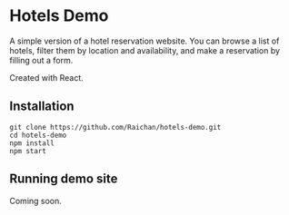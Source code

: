 # Hotels Demo

A simple version of a hotel reservation website. You can browse a list of hotels, filter them by location and availability, and make a reservation by filling out a form.

Created with React.

## Installation

```
git clone https://github.com/Raichan/hotels-demo.git
cd hotels-demo
npm install
npm start
```

## Running demo site

Coming soon.
